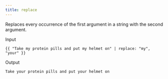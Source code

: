 ```yaml
---
title: replace
---
```


Replaces every occurrence of the first argument in a string with the second argument.

Input
```liquid
{{ "Take my protein pills and put my helmet on" | replace: "my", "your" }}
```

Output
```text
Take your protein pills and put your helmet on
```
